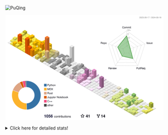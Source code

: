 ![PuQing](https://user-images.githubusercontent.com/27223114/171565019-9a56fae6-b08b-421f-99db-7e830da42371.png)

![](./profile-3d-contrib/profile-season-animate.svg)

<details>
<summary>Click here for detailed stats!</summary>

<!--START_SECTION:waka-->
![Lines of code](https://img.shields.io/badge/From%20Hello%20World%20I%27ve%20Written-1.4%20million%20lines%20of%20code-blue)

**🐱 My GitHub Data** 

> 📦 401.9 kB Used in GitHub's Storage 
 > 
> 🚫 Not Opted to Hire
 > 
> 📜 56 Public Repositories 
 > 
> 🔑 29 Private Repositories 
 > 
**I'm an Early 🐤** 

```text
🌞 Morning                457 commits         █░░░░░░░░░░░░░░░░░░░░░░░░   05.92 % 
🌆 Daytime                3461 commits        ███████████░░░░░░░░░░░░░░   44.86 % 
🌃 Evening                1778 commits        ██████░░░░░░░░░░░░░░░░░░░   23.05 % 
🌙 Night                  2019 commits        ███████░░░░░░░░░░░░░░░░░░   26.17 % 
```


📊 **This Week I Spent My Time On** 

```text
💬 Programming Languages: 
C++                      9 hrs 23 mins       █████░░░░░░░░░░░░░░░░░░░░   20.24 % 
Browsing                 8 hrs 38 mins       █████░░░░░░░░░░░░░░░░░░░░   18.60 % 
Python                   5 hrs 50 mins       ███░░░░░░░░░░░░░░░░░░░░░░   12.57 % 
GitHubing                5 hrs 35 mins       ███░░░░░░░░░░░░░░░░░░░░░░   12.03 % 
Searching                4 hrs 7 mins        ██░░░░░░░░░░░░░░░░░░░░░░░   08.89 % 

🔥 Editors: 
Chrome                   22 hrs 54 mins      ████████████░░░░░░░░░░░░░   49.33 % 
VS Code                  20 hrs 57 mins      ███████████░░░░░░░░░░░░░░   45.12 % 
fish                     2 hrs 34 mins       █░░░░░░░░░░░░░░░░░░░░░░░░   05.54 % 

💻 Operating System: 
Mac                      25 hrs 34 mins      ██████████████░░░░░░░░░░░   55.06 % 
WSL                      20 hrs 17 mins      ███████████░░░░░░░░░░░░░░   43.68 % 
Linux                    26 mins             ░░░░░░░░░░░░░░░░░░░░░░░░░   00.97 % 
Windows                  8 mins              ░░░░░░░░░░░░░░░░░░░░░░░░░   00.29 % 
```


<!--END_SECTION:waka-->
</details>
